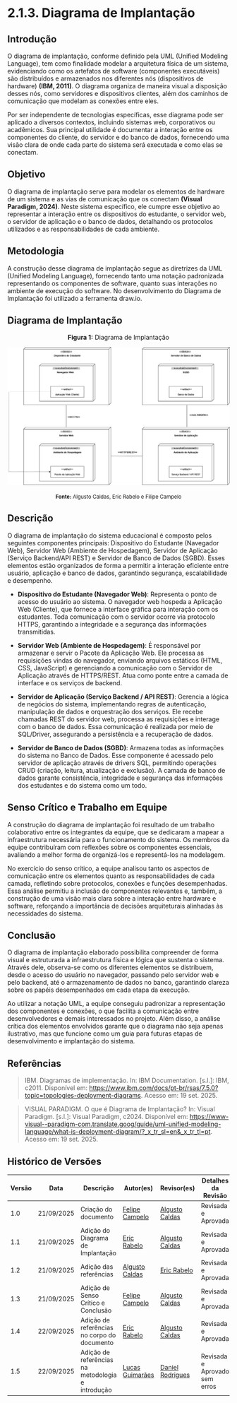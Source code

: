 # 2.1.3. Diagrama de Implantação 

## Introdução 

O diagrama de implantação, conforme definido pela UML (Unified Modeling Language), tem como finalidade modelar a arquitetura física de um sistema, evidenciando como os artefatos de software (componentes executáveis) são distribuídos e armazenados nos diferentes nós (dispositivos de hardware) **(IBM, 2011)**. O diagrama organiza de maneira visual a disposição desses nós, como servidores e dispositivos clientes, além dos caminhos de comunicação que modelam as conexões entre eles.

Por ser independente de tecnologias específicas, esse diagrama pode ser aplicado a diversos contextos, incluindo sistemas web, corporativos ou acadêmicos. Sua principal utilidade é documentar a interação entre os componentes do cliente, do servidor e do banco de dados, fornecendo uma visão clara de onde cada parte do sistema será executada e como elas se conectam.

## Objetivo

O diagrama de implantação serve para modelar os elementos de hardware de um sistema e as vias de comunicação que os conectam **(Visual Paradigm, 2024)**. Neste sistema específico, ele cumpre esse objetivo ao representar a interação entre os dispositivos do estudante, o servidor web, o servidor de aplicação e o banco de dados, detalhando os protocolos utilizados e as responsabilidades de cada ambiente.

## Metodologia 

A construção desse diagrama de implantação segue as diretrizes da UML (Unified Modeling Language), fornecendo tanto uma notação padronizada representando os componentes de software, quanto suas interações no ambiente de execução do software. No desenvolvimento do Diagrama de Implantação foi utilizado a ferramenta draw.io. 


## Diagrama de Implantação


<p align="center" style="font-size: 12;"><b>Figura 1:</b> Diagrama de Implantação</p>

![Diagrama_de_Implantação](/../Assets/implantacao.png)

<p align="center" style="font-size: 12;"><small><b>Fonte:</b>  Algusto Caldas, Eric Rabelo e Filipe Campelo</small></p>


## Descrição

O diagrama de implantação do sistema educacional é composto pelos seguintes componentes principais: Dispositivo do Estudante (Navegador Web), Servidor Web (Ambiente de Hospedagem), Servidor de Aplicação (Serviço Backend/API REST) e Servidor de Banco de Dados (SGBD). Esses elementos estão organizados de forma a permitir a interação eficiente entre usuário, aplicação e banco de dados, garantindo segurança, escalabilidade e desempenho.

- **Dispositivo do Estudante (Navegador Web)**:
Representa o ponto de acesso do usuário ao sistema. O navegador web hospeda a Aplicação Web (Cliente), que fornece a interface gráfica para interação com os estudantes. Toda comunicação com o servidor ocorre via protocolo HTTPS, garantindo a integridade e a segurança das informações transmitidas.

- **Servidor Web (Ambiente de Hospedagem)**:
É responsável por armazenar e servir o Pacote da Aplicação Web. Ele processa as requisições vindas do navegador, enviando arquivos estáticos (HTML, CSS, JavaScript) e gerenciando a comunicação com o Servidor de Aplicação através de HTTPS/REST. Atua como ponte entre a camada de interface e os serviços de backend.

- **Servidor de Aplicação (Serviço Backend / API REST)**:
Gerencia a lógica de negócios do sistema, implementando regras de autenticação, manipulação de dados e orquestração dos serviços. Ele recebe chamadas REST do servidor web, processa as requisições e interage com o banco de dados. Essa comunicação é realizada por meio de SQL/Driver, assegurando a persistência e a recuperação de dados.

- **Servidor de Banco de Dados (SGBD)**:
Armazena todas as informações do sistema no Banco de Dados. Esse componente é acessado pelo servidor de aplicação através de drivers SQL, permitindo operações CRUD (criação, leitura, atualização e exclusão). A camada de banco de dados garante consistência, integridade e segurança das informações dos estudantes e do sistema como um todo.

## Senso Crítico e Trabalho em Equipe

A construção do diagrama de implantação foi resultado de um trabalho colaborativo entre os integrantes da equipe, que se dedicaram a mapear a infraestrutura necessária para o funcionamento do sistema. Os membros da equipe contribuíram com reflexões sobre os componentes essenciais, avaliando a melhor forma de organizá-los e representá-los na modelagem.

No exercício do senso crítico, a equipe analisou tanto os aspectos de comunicação entre os elementos quanto as responsabilidades de cada camada, refletindo sobre protocolos, conexões e funções desempenhadas. Essa análise permitiu a inclusão de componentes relevantes e, também, a construção de uma visão mais clara sobre a interação entre hardware e software, reforçando a importância de decisões arquiteturais alinhadas às necessidades do sistema.

## Conclusão
O diagrama de implantação elaborado possibilita compreender de forma visual e estruturada a infraestrutura física e lógica que sustenta o sistema. Através dele, observa-se como os diferentes elementos se distribuem, desde o acesso do usuário no navegador, passando pelo servidor web e pelo backend, até o armazenamento de dados no banco, garantindo clareza sobre os papéis desempenhados em cada etapa da execução.

Ao utilizar a notação UML, a equipe conseguiu padronizar a representação dos componentes e conexões, o que facilita a comunicação entre desenvolvedores e demais interessados no projeto. Além disso, a análise crítica dos elementos envolvidos garante que o diagrama não seja apenas ilustrativo, mas que funcione como um guia para futuras etapas de desenvolvimento e implantação do sistema.

## Referências

> IBM. Diagramas de implementação. In: IBM Documentation. [s.l.]: IBM, c2011. Disponível em: https://www.ibm.com/docs/pt-br/rsas/7.5.0?topic=topologies-deployment-diagrams. Acesso em: 19 set. 2025.

> VISUAL PARADIGM. O que é Diagrama de Implantação? In: Visual Paradigm. [s.l.]: Visual Paradigm, c2024. Disponível em: https://www-visual--paradigm-com.translate.goog/guide/uml-unified-modeling-language/what-is-deployment-diagram/?_x_tr_sl=en&_x_tr_tl=pt. Acesso em: 19 set. 2025.



## Histórico de Versões

| Versão | Data | Descrição | Autor(es) | Revisor(es) | Detalhes da Revisão |
| -- | -- | -- | -- | -- | -- |
| 1.0 | 21/09/2025 | Criação do documento | [Felipe Campelo](https://github.com/felipeacampelo) | [Algusto Caldas](https://github.com/Algusto-RC)  | Revisada e Aprovada |
| 1.1 | 21/09/2025 | Adição do Diagrama de Implantação | [Eric Rabelo](https://github.com/rabelzx) | [Algusto Caldas](https://github.com/Algusto-RC)  | Revisada e Aprovada |
| 1.2 | 21/09/2025 | Adição das referências | [Algusto Caldas](https://github.com/Algusto-RC)  |  [Eric Rabelo](https://github.com/rabelzx)  | Revisada e Aprovada |
| 1.3 | 21/09/2025 | Adição de Senso Crítico e Conclusão| [Felipe Campelo](https://github.com/felipeacampelo) | [Algusto Caldas](https://github.com/Algusto-RC) | Revisada e Aprovada |
| 1.4 | 22/09/2025 | Adição de referências no corpo do documento | [Eric Rabelo](https://github.com/rabelzx) | [Algusto Caldas](https://github.com/Algusto-RC) | Revisada e Aprovada |
| 1.5 | 22/09/2025 | Adição de referências na metodologia e introdução | [Lucas Guimarães](https://github.com/lcsgborges) | [Daniel Rodrigues](https://github.com/DanielRogs) | Revisada e Aprovado sem erros |
